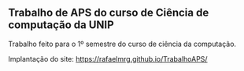 ## Trabalho de APS do curso de Ciência de computação da UNIP

Trabalho feito para o 1º semestre do curso de ciência da computação.

Implantação do site: https://rafaelmrg.github.io/TrabalhoAPS/
